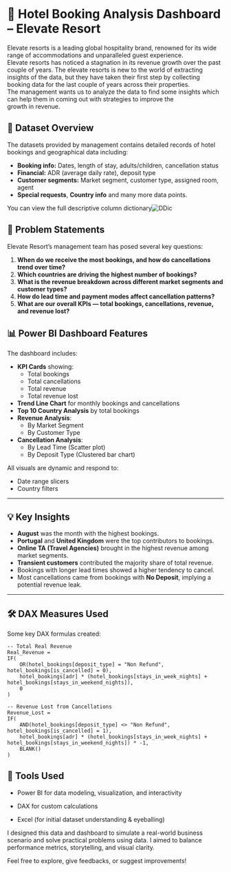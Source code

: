 # 🏨 Hotel Booking Analysis Dashboard – Elevate Resort

Elevate resorts is a leading global hospitality brand, renowned for its wide range of accommodations and unparalleled guest experience.\
Elevate resorts has noticed a stagnation in its revenue growth over the past couple of years. The elevate resorts is new to the world of extracting insights of the data, but they have taken their first step by collecting booking data for the last couple of years across their properties.\
The management wants us to analyze the data to find some insights which can help them in coming out with strategies to improve the growth in revenue.


## 🧾 Dataset Overview

The datasets provided by management contains detailed records of hotel bookings and geographical data including:

- **Booking info:** Dates, length of stay, adults/children, cancellation status
- **Financial:** ADR (average daily rate), deposit type
- **Customer segments:** Market segment, customer type, assigned room, agent
- **Special requests**, **Country info** and many more data points.

You can view the full descriptive column dictionary![DDic](<../1. Assets/Data_Dictionary.png>)


## 📌 Problem Statements

Elevate Resort’s management team has posed several key questions:

1. **When do we receive the most bookings, and how do cancellations trend over time?**
2. **Which countries are driving the highest number of bookings?**
3. **What is the revenue breakdown across different market segments and customer types?**
4. **How do lead time and payment modes affect cancellation patterns?**
5. **What are our overall KPIs — total bookings, cancellations, revenue, and revenue lost?**





## 📊 Power BI Dashboard Features

The dashboard includes:

- **KPI Cards** showing:
  - Total bookings
  - Total cancellations
  - Total revenue
  - Total revenue lost
- **Trend Line Chart** for monthly bookings and cancellations
- **Top 10 Country Analysis** by total bookings
- **Revenue Analysis**:
  - By Market Segment
  - By Customer Type
- **Cancellation Analysis**:
  - By Lead Time (Scatter plot)
  - By Deposit Type (Clustered bar chart)

All visuals are dynamic and respond to:
- Date range slicers  
- Country filters

---

## 💡 Key Insights

- **August** was the month with the highest bookings.
- **Portugal** and **United Kingdom** were the top contributors to bookings.
- **Online TA (Travel Agencies)** brought in the highest revenue among market segments.
- **Transient customers** contributed the majority share of total revenue.
- Bookings with longer lead times showed a higher tendency to cancel.
- Most cancellations came from bookings with **No Deposit**, implying a potential revenue leak.

---

## 🛠 DAX Measures Used

Some key DAX formulas created:

```DAX
-- Total Real Revenue
Real_Revenue = 
IF(
    OR(hotel_bookings[deposit_type] = "Non Refund", hotel_bookings[is_cancelled] = 0),
    hotel_bookings[adr] * (hotel_bookings[stays_in_week_nights] + hotel_bookings[stays_in_weekend_nights]),
    0
)

-- Revenue Lost from Cancellations
Revenue_Lost = 
IF(
    AND(hotel_bookings[deposit_type] <> "Non Refund", hotel_bookings[is_cancelled] = 1),
    hotel_bookings[adr] * (hotel_bookings[stays_in_week_nights] + hotel_bookings[stays_in_weekend_nights]) * -1,
    BLANK()
)
```
## 🧠 Tools Used
- Power BI for data modeling, visualization, and interactivity

- DAX for custom calculations

- Excel (for initial dataset understanding & eyeballing)

I designed this data and dashboard to simulate a real-world business scenario and solve practical problems using data. I aimed to balance performance metrics, storytelling, and visual clarity.

Feel free to explore, give feedbacks, or suggest improvements!
